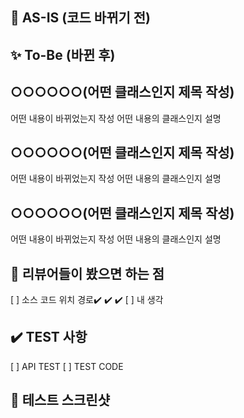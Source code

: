 ## 📝 AS-IS (코드 바뀌기 전)

## ✨ To-Be (바뀐 후)

## ○○○○○○(어떤 클래스인지 제목 작성)
어떤 내용이 바뀌었는지 작성
어떤 내용의 클래스인지 설명

## ○○○○○○(어떤 클래스인지 제목 작성)
어떤 내용이 바뀌었는지 작성
어떤 내용의 클래스인지 설명

## ○○○○○○(어떤 클래스인지 제목 작성)
어떤 내용이 바뀌었는지 작성
어떤 내용의 클래스인지 설명

## 🧐 리뷰어들이 봤으면 하는 점
[ ] 소스 코드 위치 경로✔️ ✔️ ✔️
[ ] 내 생각

## ✔️ TEST 사항
[ ] API TEST
[ ] TEST CODE
<!-- 이곳에 테스트 사항을 작성해주세요 -->

## 📸 테스트 스크린샷
